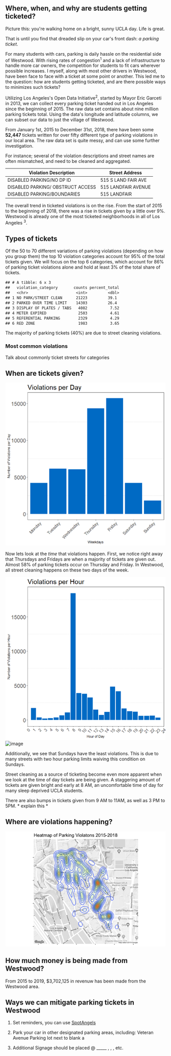 Where, when, and why are students getting ticketed?
---------------------------------------------------------------

Picture this: you're walking home on a bright, sunny UCLA day. Life is
great.

That is until you find that dreaded slip on your car's front dash: *a
parking ticket*.

For many students with cars, parking is daily hassle on the residential
side of Westwood. With rising rates of congestion<sup>1</sup> and a lack
of infrastructure to handle more car owners, the competition for students to
fit cars wherever possible increases. I myself, along with most other
drivers in Westwood, have been face to face with a ticket at some point
or another. This led me to the question: how are students getting
ticketed, and are there possible ways to minimizes such tickets?

Utilizing Los Angeles's Open Data Initiative<sup>2</sup>, started by
Mayor Eric Garceti in 2013, we can collect every parking ticket handed
out in Los Angeles since the beginning of 2015. The raw data set
contains about nine million parking tickets total. Using the data's
longitude and latitude columns, we can subset our data to just the
village of Westwood.

From January 1st, 2015 to December 31st, 2018, there have been some
**52,447** tickets written for over fifty different type of parking
violations in our local area. The raw data set is quite messy, and can
use some further investigation.

For instance; several of the violation descriptions and street names are
often mismatched, and need to be cleaned and aggregated.

<table>
<thead>
<tr class="header">
<th>Violation Description</th>
<th>Street Address</th>
</tr>
</thead>
<tbody>
<tr class="odd">
<td>DISABLED PARKING/NO DP ID</td>
<td>515 S LAND FAIR AVE</td>
</tr>
<tr class="even">
<td>DISABLED PARKING/ OBSTRUCT ACCESS</td>
<td>515 LANDFAIR AVENUE</td>
</tr>
<tr class="odd">
<td>DISABLED PARKING/BOUNDARIES</td>
<td>515 LANDFAIR</td>
</tr>
</tbody>
</table>

The overall trend in ticketed violations is on the rise. From the start
of 2015 to the beginning of 2018, there was a rise in tickets given by a
little over 9%. Westwood is already one of the most ticketed
neighborhoods in all of Los Angeles <sup>3</sup>.

Types of tickets
----------------

Of the 50 to 70 different variations of parking violations (depending on
how you group them) the top 10 violation categories account for 95% of
the total tickets given. We will focus on the top 6 categories, which
account for 86% of parking ticket violations alone and hold at least 3%
of the total share of tickets.

    ## # A tibble: 6 x 3
    ##   violation_category       counts percent_total
    ##   <chr>                     <int>         <dbl>
    ## 1 NO PARK/STREET CLEAN      21223         39.1
    ## 2 PARKED OVER TIME LIMIT    14303         26.4
    ## 3 DISPLAY OF PLATES / TABS   4082          7.52
    ## 4 METER EXPIRED              2503          4.61
    ## 5 REFERENTIAL PARKING        2329          4.29
    ## 6 RED ZONE                   1983          3.65

The majority of parking tickets (40%) are due to street cleaning
violations.

### Most common violations

Talk about commonly ticket streets for categories

When are tickets given?
-----------------------
![image](/assets/images/violations_per_day.png)

Now lets look at the *time* that violations happen. First, we notice
right away that Thursdays and Fridays are when a majority of tickets are
given out. Almost 58% of parking tickets occur on Thursday and Friday.
In Westwood, all street cleaning happens on these two days of the week.

![image](/assets/images/violations_per_hour.png)
![image](/assets/images/select.jpg)



Additionally, we see that Sundays have the least violations. This is due
to many streets with two hour parking limits waiving this condition on
Sundays.

Street cleaning as a source of ticketing become even more apparent when
we look at the time of day tickets are being given. A staggering amount
of tickets are given bright and early at 8 AM, an uncomfortable time of
day for many sleep deprived UCLA students.




There are also bumps in tickets given from 9 AM to 11AM, as well as 3 PM
to 5PM. \* explain this \*

Where are violations happening?
-------------------------------


![image](/assets/images/heatmap.png)


How much money is being made from Westwood?
-------------------------------------------

From 2015 to 2019, $3,702,125 in revenuw has been made from the Westwood
area.

Ways we can mitigate parking tickets in Westwood
------------------------------------------------

1.  Set reminders, you can use
    [SpotAngels](https://www.spotangels.com/#id=296636102&address=424%20Veteran%20Ave%20Los%20Angeles)

2.  Park your car in other designated parking areas, including: Veteran
    Avenue Parking lot next to blank a

3.  Additional Signage should be placed @ \_\_\_\_\_ , , , etc.
